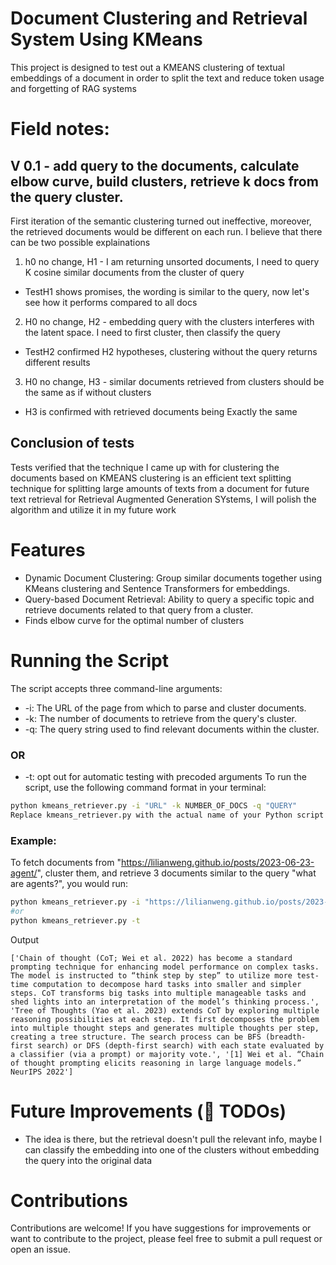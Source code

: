 # Document Clustering and Retrieval System Using KMeans
This project is designed to test out a KMEANS clustering of textual embeddings of a document in order to split the text and reduce token usage and forgetting of RAG systems

# Field notes:
## V 0.1 - add query to the documents, calculate elbow curve, build clusters, retrieve k docs from the query cluster.
First iteration of the semantic clustering turned out ineffective, moreover, the retrieved documents would be different on each run. I believe that there can be two possible explainations
1. h0 no change, H1 - I am returning unsorted documents, I need to query K cosine similar documents from the cluster of query
- TestH1 shows promises, the wording is similar to the query, now let's see how it performs compared to all docs

2. H0 no change, H2 - embedding query with the clusters interferes with the latent space. I need to first cluster, then classify the query
- TestH2 confirmed H2 hypotheses, clustering without the query returns different results

3. H0 no change, H3 - similar documents retrieved from clusters should be the same as if without clusters
- H3 is confirmed with retrieved documents being Exactly the same

## Conclusion of tests
Tests verified that the technique I came up with for clustering the documents based on KMEANS clustering is an efficient text splitting technique for splitting large amounts of texts from a document for future text retrieval for Retrieval Augmented Generation SYstems, I will polish the algorithm and utilize it in my future work

# Features
* Dynamic Document Clustering: Group similar documents together using KMeans clustering and Sentence Transformers for embeddings.
* Query-based Document Retrieval: Ability to query a specific topic and retrieve documents related to that query from a cluster.
* Finds elbow curve for the optimal number of clusters

# Running the Script
The script accepts three command-line arguments:

* -i: The URL of the page from which to parse and cluster documents.
* -k: The number of documents to retrieve from the query's cluster.
* -q: The query string used to find relevant documents within the cluster.

### OR 

* -t: opt out for automatic testing with precoded arguments
To run the script, use the following command format in your terminal:

```bash
python kmeans_retriever.py -i "URL" -k NUMBER_OF_DOCS -q "QUERY"
Replace kmeans_retriever.py with the actual name of your Python script file.
```
### Example:
To fetch documents from "https://lilianweng.github.io/posts/2023-06-23-agent/", cluster them, and retrieve 3 documents similar to the query "what are agents?", you would run:

```bash
python kmeans_retriever.py -i "https://lilianweng.github.io/posts/2023-06-23-agent/" -k 3 -q "Chain of Thought?"
#or
python kmeans_retriever.py -t
```
Output
```
['Chain of thought (CoT; Wei et al. 2022) has become a standard prompting technique for enhancing model performance on complex tasks. The model is instructed to “think step by step” to utilize more test-time computation to decompose hard tasks into smaller and simpler steps. CoT transforms big tasks into multiple manageable tasks and shed lights into an interpretation of the model’s thinking process.', 'Tree of Thoughts (Yao et al. 2023) extends CoT by exploring multiple reasoning possibilities at each step. It first decomposes the problem into multiple thought steps and generates multiple thoughts per step, creating a tree structure. The search process can be BFS (breadth-first search) or DFS (depth-first search) with each state evaluated by a classifier (via a prompt) or majority vote.', '[1] Wei et al. “Chain of thought prompting elicits reasoning in large language models.” NeurIPS 2022']
```
# Future Improvements (🚧 TODOs)
* The idea is there, but the retrieval doesn't pull the relevant info, maybe I can classify the embedding into one of the clusters without embedding the query into the original data

# Contributions
Contributions are welcome! If you have suggestions for improvements or want to contribute to the project, please feel free to submit a pull request or open an issue.
